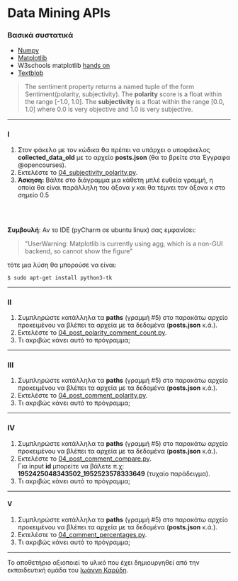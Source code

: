 # Data Mining APIs

### Βασικά συστατικά
* [Numpy](https://numpy.org/)
* [Matplotlib](https://matplotlib.org/)
* W3schools matplotlib [hands on](https://www.w3schools.com/python/matplotlib_intro.asp)
* [Textblob](https://textblob.readthedocs.io/en/dev/)
> The sentiment property returns a named tuple of the form Sentiment(polarity, subjectivity).
> The **polarity** score is a float within the range [-1.0, 1.0]. 
> The **subjectivity** is a float within the range [0.0, 1.0] where 0.0 is very objective and 1.0 is very subjective.
  

---

### I
1. Στον φάκελο με τον κώδικα θα πρέπει να υπάρχει ο υποφάκελος **collected_data_old** με το αρχείο **posts.json** (θα το βρείτε στα Έγγραφα @opencourses).
2. Εκτελέστε το [04_subjectivity_polarity.py](/source_code/04_subjectivity_polarity.py).
3. **Άσκηση:** Βάλτε στο διάγραμμα μια κάθετη μπλέ ευθεία γραμμή, η οποία θα είναι παράλληλη του άξονα y και θα τέμνει τον άξονα x στο σημείο 0.5


<br/>
<br/>


**Συμβουλή**: Αν το IDE (pyCharm σε ubuntu linux) σας εμφανίσει:
> "UserWarning: Matplotlib is currently using agg, which is a non-GUI backend, so cannot show the figure"

τότε μια λύση θα μπορούσε να είναι:
```
$ sudo apt-get install python3-tk
```

---

### II

1. Συμπληρώστε κατάλληλα τα **paths** (γραμμή #5) στο παρακάτω αρχείο προκειμένου να βλέπει τα αρχεία με τα δεδομένα (**posts.json** κ.ά.).
2. Εκτελέστε το [04_post_polarity_comment_count.py](/source_code/04_post_polarity_comment_count.py).
3. Τι ακριβώς κάνει αυτό το πρόγραμμα;

---

### III
1. Συμπληρώστε κατάλληλα τα **paths** (γραμμή #5) στο παρακάτω αρχείο προκειμένου να βλέπει τα αρχεία με τα δεδομένα (**posts.json** κ.ά.).
2. Εκτελέστε το [04_post_comment_polarity.py](/source_code/04_post_comment_polarity.py).
3. Τι ακριβώς κάνει αυτό το πρόγραμμα;

---

### IV
1. Συμπληρώστε κατάλληλα τα **paths** (γραμμή #5) στο παρακάτω αρχείο προκειμένου να βλέπει τα αρχεία με τα δεδομένα (**posts.json** κ.ά.).
2. Εκτελέστε το [04_post_comment_compare.py](/source_code/04_post_comment_compare.py). <br> Για input **id** μπορείτε να βάλετε π.χ: **1952425048343502_1952523578333649** (τυχαίο παράδειγμα).
3. Τι ακριβώς κάνει αυτό το πρόγραμμα;

---

#### V
1. Συμπληρώστε κατάλληλα τα **paths** (γραμμή #5) στο παρακάτω αρχείο προκειμένου να βλέπει τα αρχεία με τα δεδομένα (**posts.json** κ.ά.).
2. Εκτελέστε το [04_comment_percentages.py](/source_code/04_comment_percentages.py).
3. Τι ακριβώς κάνει αυτό το πρόγραμμα;

---

Το αποθετήριο αξιοποιεί το υλικό που έχει δημιουργηθεί από την εκπαιδευτική ομάδα του [Ιωάννη Καρύδη](https://github.com/ioanniskarydis).
